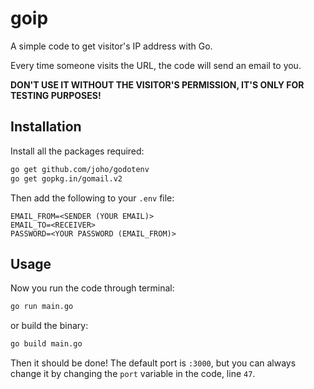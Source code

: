 # goip

A simple code to get visitor's IP address with Go.

Every time someone visits the URL, the code will send an email to you.


**DON'T USE IT WITHOUT THE VISITOR'S PERMISSION, IT'S ONLY FOR TESTING PURPOSES!**

## Installation

Install all the packages required:

```bash
go get github.com/joho/godotenv
go get gopkg.in/gomail.v2
```

Then add the following to your `.env` file:

```dotenv
EMAIL_FROM=<SENDER (YOUR EMAIL)>
EMAIL_TO=<RECEIVER>
PASSWORD=<YOUR PASSWORD (EMAIL_FROM)>
```

## Usage

Now you run the code through terminal:

```bash
go run main.go
```

or build the binary:

```bash
go build main.go
```

Then it should be done! The default port is `:3000`, but you can always change it by changing the `port` variable in the code, line `47`.
